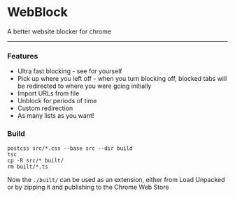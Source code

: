 # WebBlock
A better website blocker for chrome

---
### Features
* Ultra fast blocking - see for yourself
* Pick up where you left off - when you turn blocking off, blocked tabs will be redirected to where you were going initially
* Import URLs from file
* Unblock for periods of time
* Custom redirection
* As many lists as you want!

### Build
```shell script
postcss src/*.css --base src --dir build
tsc
cp -R src/* built/
rm built/*.ts
```
Now the `./built/` can be used as an extension, 
either from Load Unpacked or by zipping it and publishing to the Chrome Web Store 